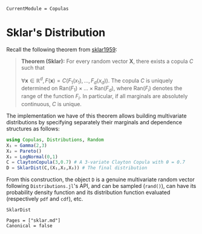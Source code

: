 ```@meta
CurrentModule = Copulas
```

# Sklar's Distribution

Recall the following theorem from [sklar1959](@cite): 

> **Theorem (Sklar):** For every random vector $\bm X$, there exists a copula $C$ such that 
>
> $\forall \bm x\in \mathbb R^d, F(\bm x) = C(F_{1}(x_{1}),...,F_{d}(x_{d})).$
> The copula $C$ is uniquely determined on $\mathrm{Ran}(F_{1}) \times ... \times \mathrm{Ran}(F_{d})$, where $\mathrm{Ran}(F_i)$ denotes the range of the function $F_i$. In particular, if all marginals are absolutely continuous, $C$ is unique.


The implementation we have of this theorem allows building multivariate distributions by specifying separately their marginals and dependence structures as follows:


```julia
using Copulas, Distributions, Random
X₁ = Gamma(2,3)
X₂ = Pareto()
X₃ = LogNormal(0,1)
C = ClaytonCopula(3,0.7) # A 3-variate Clayton Copula with θ = 0.7
D = SklarDist(C,(X₁,X₂,X₃)) # The final distribution
```

From this construction, the object `D` is a genuine multivariate random vector following `Distributions.jl`'s API, and can be sampled (`rand()`), can have its probability density function and its distribution function evaluated (respectively `pdf` and `cdf`), etc.


```@docs
SklarDist
```

```@bibliography
Pages = ["sklar.md"]
Canonical = false
```